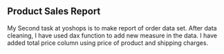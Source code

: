 ## Product Sales Report

My Second task at yoshops is to make report of order data set. After data cleaning, I have used dax function to add new measure in the data.
I have added total price column using price of product and shipping charges.
